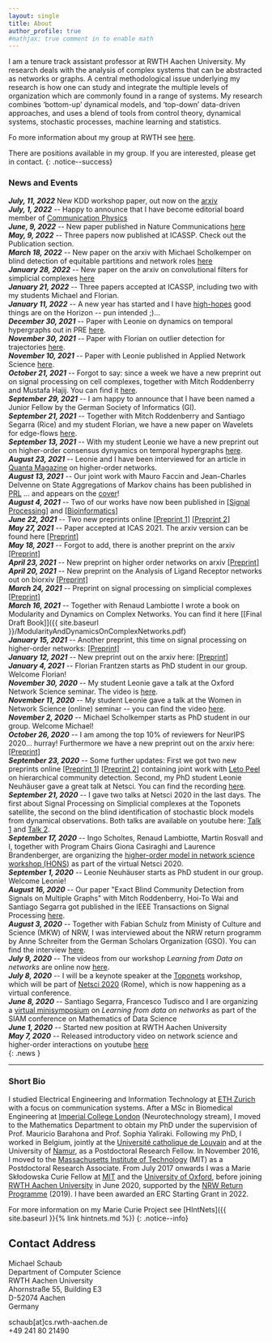 ```yaml
---
layout: single
title: About
author_profile: true
#mathjax: true comment in to enable math
---
```


I am a tenure track assistant professor at RWTH Aachen University.
My research deals with the analysis of complex systems that can be abstracted as networks or graphs. 
A central methodological issue underlying my research is how one can study and integrate the multiple levels of organization which are commonly found in a range of systems. 
My research combines ‘bottom-up’ dynamical models, and ‘top-down’ data-driven approaches, and uses a blend of tools from control theory, dynamical systems, stochastic processes, machine learning and statistics.

Fo more information about my group at RWTH see [here](https://www.netsci.rwth-aachen.de).

There are positions available in my group. 
If you are interested, please get in contact.
{: .notice--success}

### News and Events
***July, 11, 2022*** New KDD workshop paper, out now on the [arxiv](https://arxiv.org/abs/2207.04376)      
***July, 1, 2022*** -- Happy to announce that I have become editorial board member of [Communication Physics](https://www.nature.com/commsphys/editorial-board)     
***June, 9, 2022*** -- New paper published in Nature Communications [here](https://doi.org/10.1038/s41467-022-30682-0)     
***May, 9, 2022*** -- Three papers now published at ICASSP. Check out the Publication section.        
***March 18, 2022*** -- New paper on the arxiv with Michael Scholkemper on blind detection of equitable partitions and network roles [here](https://arxiv.org/abs/2203.05407)      
***January 28, 2022*** -- New paper on the arxiv on convolutional filters for simplicial complexes [here](https://arxiv.org/abs/2201.11720)      
***January 21, 2022*** -- Three papers accepted at ICASSP, including two with my students Michael and Florian.     
***January 11, 2022*** -- A new year has started and I have [high-hopes](https://www.rwth-aachen.de/go/id/srgnk?lidx=1#aaaaaaaaaasrgrb) good things are on the Horizon -- pun intended ;)...    
***December 30, 2021*** -- Paper with Leonie on dynamics on temporal hypergraphs out in PRE [here](https://doi.org/10.1103/PhysRevE.104.064305).     
***November 30, 2021*** -- Paper with Florian on outlier detection for trajectories [here](https://arxiv.org/abs/2111.13235).     
***November 10, 2021*** -- Paper with Leonie published in Applied Network Science [here](https://doi.org/10.1007/s41109-021-00425-z).     
***October 21, 2021*** -- Forgot to say: since a week we have a new preprint out on signal processing on cell complexes, together with Mitch Roddenberry and Mustafa Hajij. You can find it [here](https://arxiv.org/abs/2110.05614).     
***September 29, 2021*** -- I am happy to announce that I have been named a Junior Fellow by the German Society of Informatics (GI).    
***September 21, 2021*** -- Together with Mitch Roddenberry and Santiago Segarra (Rice) and my student Florian, we have a new paper on Wavelets for edge-flows [here](https://arxiv.org/abs/2109.08728).    
***September 13, 2021*** -- With my student Leonie we have a new preprint out on higher-order consensus dynyamics on temporal hypergraphs [here](http://arxiv.org/abs/2109.04985).      
***August 23, 2021*** -- Leonie and I have been interviewed for an article in [Quanta Magazine](https://www.quantamagazine.org/how-big-data-carried-graph-theory-into-new-dimensions-20210819/) on higher-order networks.      
***August 13, 2021*** -- Our joint work with Mauro Faccin and Jean-Charles Delvenne on State Aggregations of Markov chains has been published in [PRL](https://doi.org/10.1103/PhysRevLett.127.078301)  ... and appears on the [cover](https://journals.aps.org/prl/covers/127/7)!    
***August 4, 2021*** -- Two of our works have now been published in [\[Signal Processing\]](https://doi.org/10.1016/j.sigpro.2021.108149) and [\[Bioinformatics\]](https://doi.org/10.1093/bioinformatics/btab370)      
***June 22, 2021*** -- Two new preprints online [\[Preprint 1\]](https://arxiv.org/abs/2106.07767) [\[Preprint 2\]](https://arxiv.org/abs/2106.07471)      
***May 27, 2021*** -- Paper accepted at ICAS 2021. The arxiv version can be found here [\[Preprint\]](https://arxiv.org/abs/2105.12598)     
***May 18, 2021*** -- Forgot to add, there is another preprint on the arxiv [\[Preprint\]](https://arxiv.org/abs/2105.01369)     
***April 23, 2021*** -- New preprint on higher order networks on arxiv [\[Preprint\]](https://arxiv.org/abs/2104.11329)     
***April 20, 2021*** -- New preprint on the Analysis of Ligand Receptor networks out on biorxiv [\[Preprint\]](https://www.biorxiv.org/content/10.1101/2021.01.20.427390v2)     
***March 24, 2021*** -- Preprint on signal processing on simplicial complexes [\[Preprint\]](https://arxiv.org/abs/2103.12587)     
***March 16, 2021*** -- Together with Renaud Lambiotte I wrote a book on Modularity and Dynamics on Complex Networks. You can find it here [\[Final Draft Book\]]({{ site.baseurl }}/ModularityAndDynamicsOnComplexNetworks.pdf)     
***January 15, 2021*** -- Another preprint, this time on signal processing on higher-order networks: [\[Preprint\]](https://arxiv.org/abs/2101.05510)     
***January 12, 2021*** -- New preprint out on the arxiv here: [\[Preprint\]](https://arxiv.org/abs/2101.00503)   
***January  4, 2021*** -- Florian Frantzen starts as PhD student in our group. Welcome Florian!    
***November 30, 2020*** -- My student Leonie gave a talk at the Oxford Network Science seminar. The video is  [here](https://www.youtube.com/watch?v=Ctt0XuPWnAc).       
***November 11, 2020*** -- My student Leonie gave a talk at the Women in Network Science (online) seminar -- you can find the video [here](https://www.youtube.com/watch?v=egcpP7os1yg).    
***November 2, 2020*** -- Michael Scholkemper starts as PhD student in our group. Welcome Michael!   
***October 26, 2020*** -- I am among the top 10% of reviewers for NeurIPS 2020... hurray! Furthermore we have a new preprint out on the arxiv here: [\[Preprint\]](https://arxiv.org/abs/2010.11546)   
***September 23, 2020*** -- Some further updates: First we got two new preprints online [\[Preprint 1\]](https://arxiv.org/abs/2009.07196) [\[Preprint 2\]](https://arxiv.org/abs/2009.07525) containing joint work with [Leto Peel](https://piratepeel.github.io/) on hierarchical community detection. Second, my PhD student Leonie Neuhäuser gave a great talk at Netsci. You can find the recording [here](https://youtu.be/cc8UxzH6p24).    
***September 21, 2020*** -- I gave two talks at Netsci 2020 in the last days. The first about Signal Processing on Simplicial complexes at the Toponets satellite, the second on the blind identification of stochastic block models from dynamical observations. Both talks are available on youtube here: [Talk 1](https://www.youtube.com/watch?v=7iEVAnfV4kY) and [Talk 2](https://www.youtube.com/watch?v=_i8TnChiAp8).     
***September 17, 2020*** -- Ingo Scholtes, Renaud Lambiotte, Martin Rosvall and I, together with Program Chairs Giona Casiraghi and Laurence Brandenberger, are organizing the [higher-order model in network science workshop (HONS)](https://uzhdag.github.io/hons_web/) as part of the virtual Netsci 2020.     
***September 1, 2020*** -- Leonie Neuhäuser starts as PhD student in our group. Welcome Leonie!    
***August 16, 2020*** --  Our paper "Exact Blind Community Detection from Signals on Multiple Graphs" with Mitch Roddenberry, Hoi-To Wai and Santiago Segarra got published in the IEEE Transactions on Signal Processing [here](https://doi.org/10.1109/TSP.2020.3016494).    
***August 3, 2020*** -- Together with Fabian Schulz from Ministy of Culture and Science (MKW) of NRW, I was interviewed about the NRW return programm by Anne Schreiter from the German Scholars Organization (GSO). You can find the interview [here](https://gsonet.org/karrierewissen/bewerbungstipps-nrw-rueckkehrprogramm/).   
***July 9, 2020*** --  The videos from our workshop *Learning from Data on networks* are online now [here](https://www.youtube.com/watch?v=c2-CfmCtvf0&list=PLYF2iz0DFO08cHnP0MqmjiUdXzKvyo9Nw).   
***July 8, 2020*** -- I will be a keynote speaker at the [Toponets](https://sites.google.com/view/toponets2020/home-page) workshop, which will be part of [Netsci 2020](https://netsci2020.netscisociety.net/) (Rome), which is now happening as a virtual conference.   
***June 8, 2020*** -- Santiago Segarra, Francesco Tudisco and I are organizing a [virtual minisymposium](https://ftudisco.github.io/MDS2020/) on *Learning from data on networks* as  part of the SIAM conference on Mathematics of Data Science  
***June 1, 2020*** -- Started new position at RWTH Aachen University  
***May 7, 2020*** -- Released introductory video on network science and higher-order interactions on youtube
[here](https://youtu.be/HWbhOf_q0Hs)  
{: .news }

--------------

### Short Bio
I studied Electrical Engineering and Information Technology at [ETH Zurich](https://ethz.ch/en.html) with a focus on communication systems. 
After a MSc in Biomedical Engineering at [Imperial College London](https://www.imperial.ac.uk/) (Neurotechnology stream), I moved to the Mathematics Department to obtain my PhD under the supervision of Prof. Mauricio Barahona and Prof. Sophia Yaliraki. 
Following my PhD, I worked in Belgium, jointly at the [Université catholique de Louvain](https://uclouvain.be/en/index.html) and at the University of [Namur](https://www.unamur.be/en), as a Postdoctoral Research Fellow. 
In November 2016, I moved to the [Massachusetts Institute of Technology](https://web.mit.edu/) (MIT) as a Postdoctoral Research Associate. 
From July 2017 onwards I was a Marie Skłodowska Curie Fellow at [MIT](https://web.mit.edu/) and the [University of Oxford](http://www.ox.ac.uk/), before joining [RWTH Aachen University](https://www.rwth-aachen.de) in June 2020, supported by the [NRW Return Programme](https://www.mkw.nrw/hochschule-und-forschung/foerderungen/rueckkehrprogramm) (2019). I have been awarded an ERC Starting Grant in 2022.

For more information on my Marie Curie Project see [HIntNets]({{ site.baseurl }}{% link hintnets.md %})
{: .notice--info}

<!--CV available upon request.-->

## Contact Address
Michael Schaub   
Department of Computer Science   
RWTH Aachen University  
Ahornstraße 55, Building E3   
D-52074 Aachen  
Germany  

schaub[at]cs.rwth-aachen.de  
+49 241 80 21490
